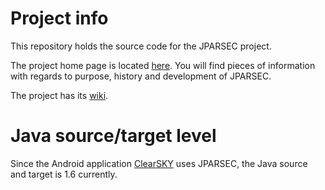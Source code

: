 # Project info

This repository holds the source code for the JPARSEC project.

The project home page is located [here][1].
You will find pieces of information with regards to purpose, history and development of JPARSEC.

The project has its [wiki][2].



# Java source/target level

Since the Android application [ClearSKY][3] uses JPARSEC, the Java source and target is 1.6 currently.



[1]: http://conga.oan.es/~alonso/doku.php?id=jparsec/ "JPARSEC home page"

[2]: http://conga.oan.es/~alonso/doku.php?id=jparsec_wiki "JPARSEC wiki"

[3]: https://play.google.com/store/apps/details?id=jparsec.androidlite "ClearSKY Free"
